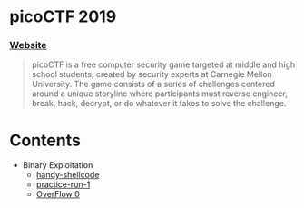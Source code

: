 # picoCTF 2019

### [Website](https://picoctf.com/)

> picoCTF is a free computer security game targeted at middle and high school students, created by security experts at Carnegie Mellon University. The game consists of a series of challenges centered around a unique storyline where participants must reverse engineer, break, hack, decrypt, or do whatever it takes to solve the challenge.

Contents
======
* Binary Exploitation
    * [handy-shellcode](https://github.com/poodle/CTFs/tree/master/Hacker101%20CTF/Micro-CMS%20v1)
    * [practice-run-1](https://github.com/poodle/CTFs/tree/master/Hacker101%20CTF/Micro-CMS%20v1)
    * [OverFlow 0](https://github.com/poodle/CTFs/tree/master/Hacker101%20CTF/Micro-CMS%20v1)
